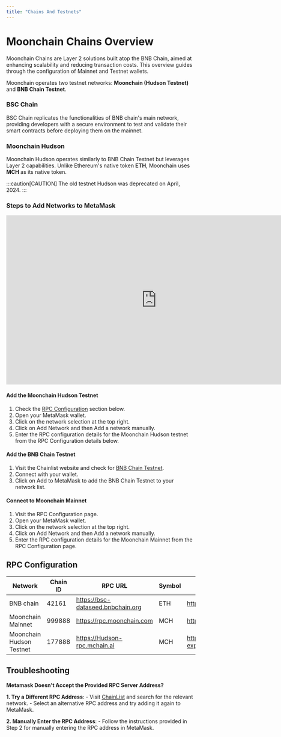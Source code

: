 ```yaml
---
title: "Chains And Testnets"
---
```


# Moonchain Chains Overview

Moonchain Chains are Layer 2 solutions built atop the BNB Chain, aimed at enhancing scalability and reducing transaction costs. This overview guides through the configuration of Mainnet and Testnet wallets.

Moonchain operates two testnet networks: **Moonchain (Hudson Testnet)** and **BNB Chain Testnet**.

### BSC Chain

BSC Chain replicates the functionalities of BNB chain's main network, providing developers with a secure environment to test and validate their smart contracts before deploying them on the mainnet.

### Moonchain Hudson

Moonchain Hudson operates similarly to BNB Chain Testnet but leverages Layer 2 capabilities. Unlike Ethereum's native token **ETH**, Moonchain uses **MCH** as its native token.

:::caution[CAUTION]
The old testnet Hudson was deprecated on April, 2024.
:::

### Steps to Add Networks to MetaMask

<iframe 
    width="800" height="450" src="https://www.youtube.com/embed/y0MeycuNmEo?start=68" 
    title="YouTube video player" frameborder="0" 
    allow="accelerometer; autoplay; clipboard-write; encrypted-media; gyroscope; picture-in-picture; web-share" 
    allowFullScreen>
</iframe>


#### Add the Moonchain Hudson Testnet
1. Check the [RPC Configuration](./Chains-and-Testnets#rpc-configuration) section below.
2. Open your MetaMask wallet.
3. Click on the network selection at the top right.
4. Click on Add Network and then Add a network manually.
5. Enter the RPC configuration details for the Moonchain Hudson testnet from the RPC Configuration details below.

#### Add the BNB Chain Testnet
1. Visit the Chainlist website and check for [BNB Chain Testnet](https://chainlist.org/chain/97).
2. Connect with your wallet.
3. Click on Add to MetaMask to add the BNB Chain Testnet to your network list.

#### Connect to Moonchain Mainnet
1. Visit the RPC Configuration page.
2. Open your MetaMask wallet.
3. Click on the network selection at the top right.
4. Click on Add Network and then Add a network manually.
5. Enter the RPC configuration details for the Moonchain Mainnet from the RPC Configuration page.

## RPC Configuration

| Network                      | Chain ID | RPC URL                           | Symbol | Block Explorer URL                         | Web Socket URL                        |
|------------------------------|----------|-----------------------------------|--------|--------------------------------------------|---------------------------------------|
| BNB chain                 | 42161    | https://bsc-dataseed.bnbchain.org           | ETH    | https://bscscan.com               |                                       |
| Moonchain Mainnet            | 999888    | https://rpc.moonchain.com             | MCH    | https://explorer.moonchain.com/            | wss://rpc.MCH.com/ws                  |
| Moonchain Hudson Testnet     | 177888  | https://Hudson-rpc.mchain.ai   | MCH    | https://Hudson-explorer.mchain.ai    | wss://Hudson-rpc.moonchain.com/ws     |

## Troubleshooting

**Metamask Doesn't Accept the Provided RPC Server Address?**

**1. Try a Different RPC Address**:
    - Visit [ChainList](https://chainlist.org) and search for the relevant network.
    - Select an alternative RPC address and try adding it again to MetaMask.

**2. Manually Enter the RPC Address**:
    - Follow the instructions provided in Step 2 for manually entering the RPC address in MetaMask.